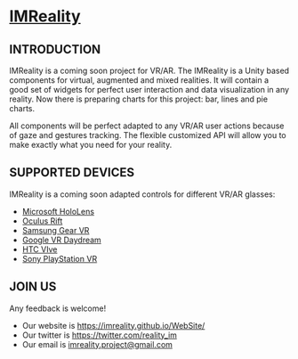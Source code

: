# [IMReality](https://imreality.github.io/WebSite/)

INTRODUCTION
------------

IMReality is a coming soon project for VR/AR. The IMReality is a Unity based components for virtual, augmented and mixed realities. 
It will contain a good set of widgets for perfect user interaction and data visualization in any reality. Now there is preparing charts for this project: bar, lines and pie charts.

All components will be perfect adapted to any VR/AR user actions because of gaze and gestures tracking. 
The flexible customized API will allow you to make exactly what you need for your reality.

SUPPORTED DEVICES
-----------------

IMReality is a coming soon adapted controls for different VR/AR glasses:

* [Microsoft HoloLens](https://www.microsoft.com/microsoft-hololens/)
* [Oculus Rift](https://www.oculus.com/)
* [Samsung Gear VR](http://www.samsung.com/us/explore/gear-vr/)
* [Google VR Daydream](https://vr.google.com/daydream/)   
* [HTC VIve](https://www.vive.com/)
* [Sony PlayStation VR](https://www.playstation.com/explore/playstation-vr/)

JOIN US
-------

Any feedback is welcome!

* Our website is https://imreality.github.io/WebSite/
* Our twitter is https://twitter.com/reality_im
* Our email is imreality.project@gmail.com 